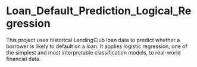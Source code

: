 # Loan_Default_Prediction_Logical_Regression
This project uses historical LendingClub loan data to predict whether a borrower is likely to default on a loan. It applies logistic regression, one of the simplest and most interpretable classification models, to real-world financial data.
